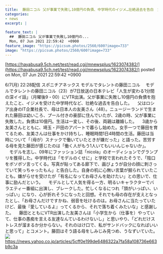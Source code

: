 ```yaml
---
title:  藤田ニコル 父が事業で失敗し10億円の負債、中学時代のイジメ…壮絶過去を告白　支えてくれた母に感謝  
categories:
- news
excerpt: |
  
feature_text: |
  ##  藤田ニコル 父が事業で失敗し10億円の...
  Mon, 07 Jun 2021 22:59:42  +0900
feature_image: "https://picsum.photos/2560/600?image=733"
image: "https://picsum.photos/2560/600?image=733"
---
```


[https://hayabusa9.5ch.net/test/read.cgi/mnewsplus/1623074382/](https://hayabusa9.5ch.net/test/read.cgi/mnewsplus/1623074382/)
posted on Mon, 07 Jun 2021 22:59:42  +0900

<!--more-->

6/7(月) 22:28配信 スポニチアネックス モデルでタレントの藤田ニコル 　モデルでタレントの藤田ニコル（23）が7日放送の日本テレビ「人生が変わる1分間の深イイ話」（月曜後9・00）にVTR出演。父が事業に失敗し10億円の負債を抱えたこと、イジメを受けた中学時代など、壮絶な過去を告白した。 　父はロシア出身のIT企業社長で、母は日本人の友美さん（48）。ニュージーランドで生まれた藤田は幼いころ、プール付きの豪邸に住んでいたが、2歳の時、父が事業に失敗した。負債は10億円。生活は一変し、その後、両親は離婚した。 　3歳から友美さんとともに、埼玉・戸田のアパートで暮らし始めた。女手一つで藤田を育てるため、友美さんは仕事をかけ持ちし、睡眠時間1日4時間の生活。藤田は当時について「（母が）スナックで働いていたときが嫌だった」と語った。苦労する母を見た藤田が感じたのは「働く人がもう1人いてもいいんじゃないか」。 　モデルを志し、09年にファッション誌「nicola」のオーディションでグランプリを獲得した。中学時代は「モデルのくせに」と学校で言われたそうで、「陰口をボソボソ言ってくる。写真が貼ってある廊下で、画びょうが自分の顔に刺さっていて笑っちゃったもん」と告白した。自身の机に心無い言葉が掘られていたことも。嫌がらせを受けたが「有名になってお母さんを助けたい」との思いで、仕事に励んだという。 　モデルとして人気を得る一方、明るいキャラクターでバラエティー番組に出演し、ブレークした。忙しくなるにつれ「頭がいっぱい、いっぱい」になり、心が折れそうになったと回想。それでも母の存在が支えとなったとし、「お母さんだけですかね、弱音を吐けるのは。お母さんに当たっていたけど、最後『愛しているよ』ってくるから、それで落ち着くみたいな」と感謝した。 　藤田とともにVTR出演した友美さんは「小学生から（仕事を）やっていて、仕事の愚痴を言える友達なんているわけないし」と思いやり、「どれだけストレスが溜まるか分からない。それのはけ口で、私がサンドバックになればいいと思って」とコメント。藤田はそう語る母をしみじみ見つめ、うなずいていた。 ![](https://amd-pctr.c.yimg.jp/r/iwiz-amd/20210607-00000276-spnannex-000-5-view.jpg) https://news.yahoo.co.jp/articles/5cff0e199de6486322a7fa58a108736e663b9c3a
